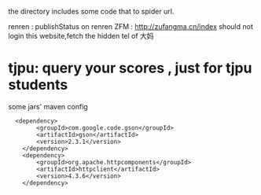 the directory includes some code
that to spider url.



renren  :  publishStatus on renren
ZFM : http://zufangma.cn/index   should not login this website,fetch the hidden tel of 大妈

tjpu: query your scores , just for tjpu students
==================
some jars' maven config

      <dependency>
            <groupId>com.google.code.gson</groupId>
            <artifactId>gson</artifactId>
            <version>2.3.1</version>
        </dependency>
        <dependency>
            <groupId>org.apache.httpcomponents</groupId>
            <artifactId>httpclient</artifactId>
            <version>4.3.6</version>
        </dependency>

